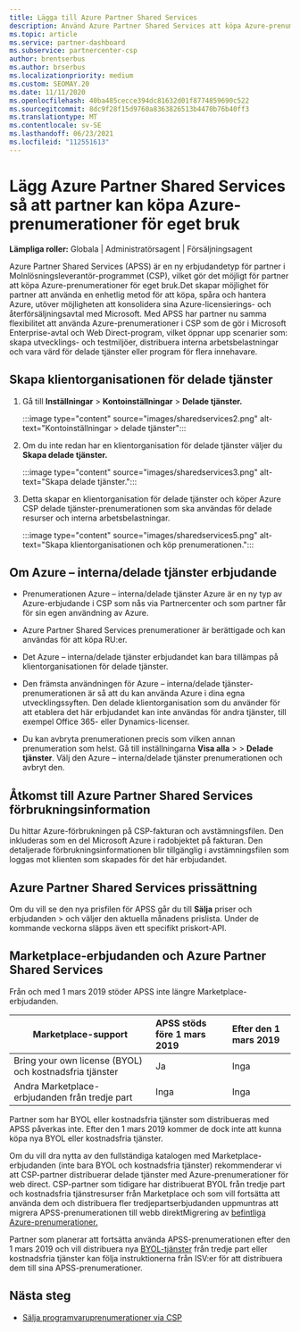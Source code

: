 ```yaml
---
title: Lägga till Azure Partner Shared Services
description: Använd Azure Partner Shared Services att köpa Azure-prenumerationer för eget bruk och för att ha en enhetlig metod för att köpa, spåra och hantera Azure.
ms.topic: article
ms.service: partner-dashboard
ms.subservice: partnercenter-csp
author: brentserbus
ms.author: brserbus
ms.localizationpriority: medium
ms.custom: SEOMAY.20
ms.date: 11/11/2020
ms.openlocfilehash: 40ba485cecce394dc81632d01f8774859690c522
ms.sourcegitcommit: 8dc9f28f15d9760a8363826513b4470b76b40ff3
ms.translationtype: MT
ms.contentlocale: sv-SE
ms.lasthandoff: 06/23/2021
ms.locfileid: "112551613"
---
```

# <a name="add-azure-partner-shared-services-so-partners-can-buy-azure-subscriptions-for-their-own-use"></a>Lägg Azure Partner Shared Services så att partner kan köpa Azure-prenumerationer för eget bruk

**Lämpliga roller:** Globala | Administratörsagent | Försäljningsagent

Azure Partner Shared Services (APSS) är en ny erbjudandetyp för partner i Molnlösningsleverantör-programmet (CSP), vilket gör det möjligt för partner att köpa Azure-prenumerationer för eget bruk.Det skapar möjlighet för partner att använda en enhetlig metod för att köpa, spåra och hantera Azure, utöver möjligheten att konsolidera sina Azure-licensierings- och återförsäljningsavtal med Microsoft. Med APSS har partner nu samma flexibilitet att använda Azure-prenumerationer i CSP som de gör i Microsoft Enterprise-avtal och Web Direct-program, vilket öppnar upp scenarier som: skapa utvecklings- och testmiljöer, distribuera interna arbetsbelastningar och vara värd för delade tjänster eller program för flera innehavare.  

## <a name="create-the-shared-services-tenant"></a>Skapa klientorganisationen för delade tjänster

1. Gå till **Inställningar**  >  **Kontoinställningar**  >  **Delade tjänster.**

   :::image type="content" source="images/sharedservices2.png" alt-text="Kontoinställningar > delade tjänster":::

2. Om du inte redan har en klientorganisation för delade tjänster väljer du **Skapa delade tjänster.**

   :::image type="content" source="images/sharedservices3.png" alt-text="Skapa delade tjänster.":::

3. Detta skapar en klientorganisation för delade tjänster och köper Azure CSP delade tjänster-prenumerationen som ska användas för delade resurser och interna arbetsbelastningar.

   :::image type="content" source="images/sharedservices5.png" alt-text="Skapa klientorganisationen och köp prenumerationen.":::

## <a name="about-the-azure--internalshared-services-offer"></a>Om Azure – interna/delade tjänster erbjudande

- Prenumerationen Azure – interna/delade tjänster Azure är en ny typ av Azure-erbjudande i CSP som nås via Partnercenter och som partner får för sin egen användning av Azure.

- Azure Partner Shared Services prenumerationer är berättigade och kan användas för att köpa RU:er.

- Det Azure – interna/delade tjänster erbjudandet kan bara tillämpas på klientorganisationen för delade tjänster.

- Den främsta användningen för Azure – interna/delade tjänster-prenumerationen är så att du kan använda Azure i dina egna utvecklingssyften. Den delade klientorganisation som du använder för att etablera det här erbjudandet kan inte användas för andra tjänster, till exempel Office 365- eller Dynamics-licenser.

- Du kan avbryta prenumerationen precis som vilken annan prenumeration som helst. Gå till inställningarna **Visa alla**  >    >  **Delade tjänster**. Välj den Azure – interna/delade tjänster prenumerationen och avbryt den.

## <a name="accessing-azure-partner-shared-services-consumption-details"></a>Åtkomst till Azure Partner Shared Services förbrukningsinformation

Du hittar Azure-förbrukningen på CSP-fakturan och avstämningsfilen. Den inkluderas som en del Microsoft Azure i radobjektet på fakturan. Den detaljerade förbrukningsinformationen blir tillgänglig i avstämningsfilen som loggas mot klienten som skapades för det här erbjudandet.

## <a name="azure-partner-shared-services-pricing"></a>Azure Partner Shared Services prissättning

Om du vill se den nya prisfilen för APSS går du till **Sälja** priser och erbjudanden  >   och väljer den aktuella månadens prislista. Under de kommande veckorna släpps även ett specifikt priskort-API.

## <a name="marketplace-offers-and-azure-partner-shared-services"></a>Marketplace-erbjudanden och Azure Partner Shared Services

Från och med 1 mars 2019 stöder APSS inte längre Marketplace-erbjudanden.

|**Marketplace-support**   |**APSS stöds före 1 mars 2019**|**Efter den 1 mars 2019**|
|---------------------------|:----------------------------|:-------------------|
|Bring your own license (BYOL) och kostnadsfria tjänster   | Ja   | Inga|
|Andra Marketplace-erbjudanden från tredje part   | Inga   |Inga|

Partner som har BYOL eller kostnadsfria tjänster som distribueras med APSS påverkas inte. Efter den 1 mars 2019 kommer de dock inte att kunna köpa nya BYOL eller kostnadsfria tjänster.

Om du vill dra nytta av den fullständiga katalogen med Marketplace-erbjudanden (inte bara BYOL och kostnadsfria tjänster) rekommenderar vi att CSP-partner distribuerar delade tjänster med Azure-prenumerationer för web direct.  CSP-partner som tidigare har distribuerat BYOL från tredje part och kostnadsfria tjänstresurser från Marketplace och som vill fortsätta att använda dem och distribuera fler tredjepartserbjudanden uppmuntras att migrera APSS-prenumerationen till webb direktMigrering av [befintliga Azure-prenumerationer.](/azure/cloud-solution-provider/migration/migration#migrating-existing-azure-subscriptions)

Partner som planerar att fortsätta använda APSS-prenumerationen efter den 1 mars 2019 och vill distribuera nya [BYOL-tjänster](https://azuremarketplace.microsoft.com/marketplace/apps?filters=byol) från tredje part eller kostnadsfria tjänster kan följa instruktionerna från ISV:er för att distribuera dem till sina APSS-prenumerationer.

## <a name="next-steps"></a>Nästa steg

- [Sälja programvaruprenumerationer via CSP](csp-software-subscriptions.md)
